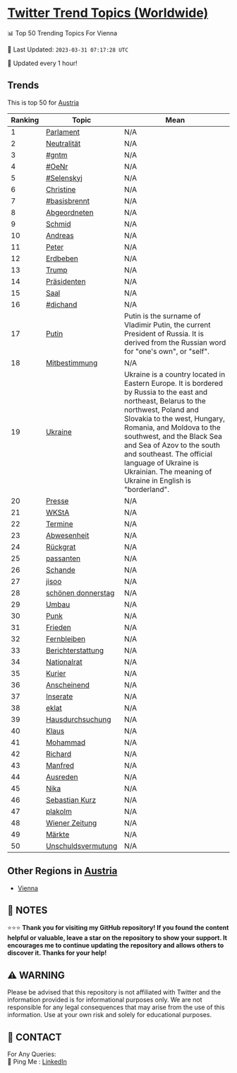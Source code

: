 [Twitter Trend Topics (Worldwide)](https://github.com/ErcinDedeoglu/Twitter-Trend-Topics)
==========


📊 Top 50 Trending Topics For Vienna

📆 Last Updated: `2023-03-31 07:17:28 UTC`

🔧 Updated every 1 hour!


## Trends

This is top 50 for [Austria](</Austria>)

| Ranking | Topic | Mean |
| ------- | ------------ | ------------ |
| 1 | [Parlament](http://twitter.com/search?q=Parlament) | N/A |
| 2 | [Neutralität](http://twitter.com/search?q=Neutralit%c3%a4t) | N/A |
| 3 | [#gntm](http://twitter.com/search?q=%23gntm) | N/A |
| 4 | [#OeNr](http://twitter.com/search?q=%23OeNr) | N/A |
| 5 | [#Selenskyj](http://twitter.com/search?q=%23Selenskyj) | N/A |
| 6 | [Christine](http://twitter.com/search?q=Christine) | N/A |
| 7 | [#basisbrennt](http://twitter.com/search?q=%23basisbrennt) | N/A |
| 8 | [Abgeordneten](http://twitter.com/search?q=Abgeordneten) | N/A |
| 9 | [Schmid](http://twitter.com/search?q=Schmid) | N/A |
| 10 | [Andreas](http://twitter.com/search?q=Andreas) | N/A |
| 11 | [Peter](http://twitter.com/search?q=Peter) | N/A |
| 12 | [Erdbeben](http://twitter.com/search?q=Erdbeben) | N/A |
| 13 | [Trump](http://twitter.com/search?q=Trump) | N/A |
| 14 | [Präsidenten](http://twitter.com/search?q=Pr%c3%a4sidenten) | N/A |
| 15 | [Saal](http://twitter.com/search?q=Saal) | N/A |
| 16 | [#dichand](http://twitter.com/search?q=%23dichand) | N/A |
| 17 | [Putin](http://twitter.com/search?q=Putin) | Putin is the surname of Vladimir Putin, the current President of Russia. It is derived from the Russian word for "one's own", or "self". |
| 18 | [Mitbestimmung](http://twitter.com/search?q=Mitbestimmung) | N/A |
| 19 | [Ukraine](http://twitter.com/search?q=Ukraine) | Ukraine is a country located in Eastern Europe. It is bordered by Russia to the east and northeast, Belarus to the northwest, Poland and Slovakia to the west, Hungary, Romania, and Moldova to the southwest, and the Black Sea and Sea of Azov to the south and southeast. The official language of Ukraine is Ukrainian. The meaning of Ukraine in English is "borderland". |
| 20 | [Presse](http://twitter.com/search?q=Presse) | N/A |
| 21 | [WKStA](http://twitter.com/search?q=WKStA) | N/A |
| 22 | [Termine](http://twitter.com/search?q=Termine) | N/A |
| 23 | [Abwesenheit](http://twitter.com/search?q=Abwesenheit) | N/A |
| 24 | [Rückgrat](http://twitter.com/search?q=R%c3%bcckgrat) | N/A |
| 25 | [passanten](http://twitter.com/search?q=passanten) | N/A |
| 26 | [Schande](http://twitter.com/search?q=Schande) | N/A |
| 27 | [jisoo](http://twitter.com/search?q=jisoo) | N/A |
| 28 | [schönen donnerstag](http://twitter.com/search?q=sch%c3%b6nen+donnerstag) | N/A |
| 29 | [Umbau](http://twitter.com/search?q=Umbau) | N/A |
| 30 | [Punk](http://twitter.com/search?q=Punk) | N/A |
| 31 | [Frieden](http://twitter.com/search?q=Frieden) | N/A |
| 32 | [Fernbleiben](http://twitter.com/search?q=Fernbleiben) | N/A |
| 33 | [Berichterstattung](http://twitter.com/search?q=Berichterstattung) | N/A |
| 34 | [Nationalrat](http://twitter.com/search?q=Nationalrat) | N/A |
| 35 | [Kurier](http://twitter.com/search?q=Kurier) | N/A |
| 36 | [Anscheinend](http://twitter.com/search?q=Anscheinend) | N/A |
| 37 | [Inserate](http://twitter.com/search?q=Inserate) | N/A |
| 38 | [eklat](http://twitter.com/search?q=eklat) | N/A |
| 39 | [Hausdurchsuchung](http://twitter.com/search?q=Hausdurchsuchung) | N/A |
| 40 | [Klaus](http://twitter.com/search?q=Klaus) | N/A |
| 41 | [Mohammad](http://twitter.com/search?q=Mohammad) | N/A |
| 42 | [Richard](http://twitter.com/search?q=Richard) | N/A |
| 43 | [Manfred](http://twitter.com/search?q=Manfred) | N/A |
| 44 | [Ausreden](http://twitter.com/search?q=Ausreden) | N/A |
| 45 | [Nika](http://twitter.com/search?q=Nika) | N/A |
| 46 | [Sebastian Kurz](http://twitter.com/search?q=Sebastian+Kurz) | N/A |
| 47 | [plakolm](http://twitter.com/search?q=plakolm) | N/A |
| 48 | [Wiener Zeitung](http://twitter.com/search?q=Wiener+Zeitung) | N/A |
| 49 | [Märkte](http://twitter.com/search?q=M%c3%a4rkte) | N/A |
| 50 | [Unschuldsvermutung](http://twitter.com/search?q=Unschuldsvermutung) | N/A |



## Other Regions in [Austria](</Austria>)

* [Vienna](</Austria/Vienna.md>)



## 📝 NOTES

⭐⭐⭐ **Thank you for visiting my GitHub repository! If you found the content helpful or valuable, leave a star on the repository to show your support. It encourages me to continue updating the repository and allows others to discover it. Thanks for your help!**


## ⚠️ WARNING

Please be advised that this repository is not affiliated with Twitter and the information provided is for informational purposes only. We are not responsible for any legal consequences that may arise from the use of this information. Use at your own risk and solely for educational purposes.


## 📨 CONTACT

 For Any Queries:  
            🏓 Ping Me : [LinkedIn](https://www.linkedin.com/in/ercindedeoglu/)

